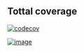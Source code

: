 ## Tottal coverage

[![codecov](https://codecov.io/github/kostyngricuk/ccalc/graph/badge.svg?token=L694OQF111)](https://app.codecov.io/github/kostyngricuk/ccalc?displayType=list)

[![image](https://codecov.io/github/kostyngricuk/ccalc/graphs/sunburst.svg?token=L694OQF111)](https://app.codecov.io/github/kostyngricuk/ccalc?displayType=list)